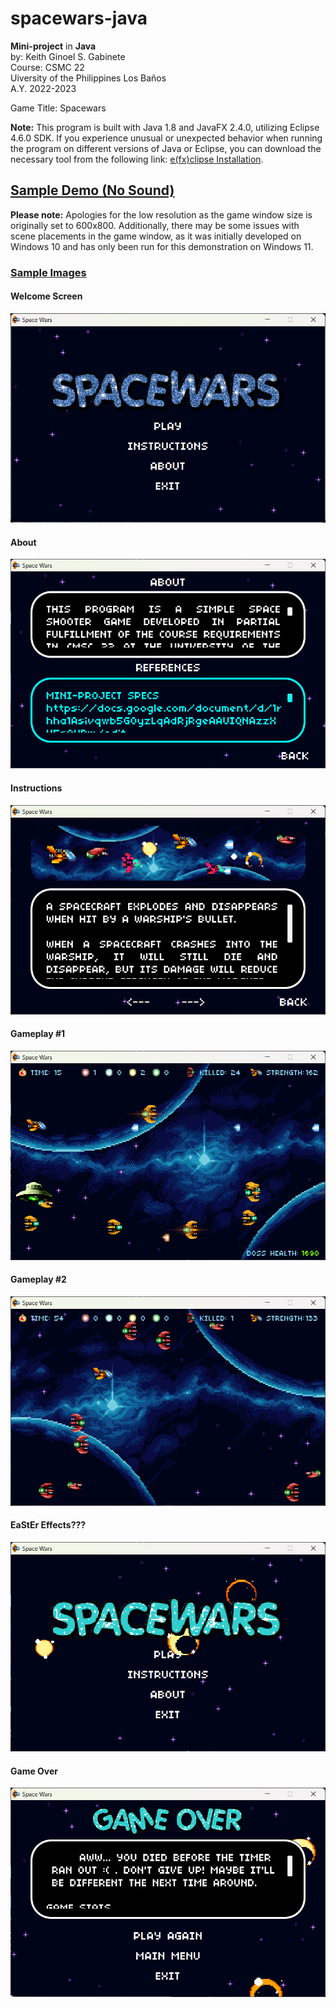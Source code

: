 # spacewars-java
**Mini-project** in **Java** <br />
by: Keith Ginoel S. Gabinete  <br />
Course: CSMC 22  <br />
Uiversity of the Philippines Los Baños <br />
A.Y. 2022-2023

Game Title: Spacewars <br />

**Note:** This program is built with Java 1.8 and JavaFX 2.4.0, utilizing Eclipse 4.6.0 SDK.
If you experience unusual or unexpected behavior when running the program on different versions of Java or Eclipse, you can download the necessary tool from the following link: [e(fx)clipse Installation](https://efxclipse.bestsolution.at/install.html#all-in-one).


## <u>[Sample Demo (No Sound)](https://youtu.be/FVJK8ExIcGE)</u>  
**Please note:** Apologies for the low resolution as the game window size is originally set to 600x800. Additionally, there may be some issues with scene placements in the game window, as it was initially developed on Windows 10 and has only been run for this demonstration on Windows 11.


### <u>Sample Images</u>  
#### Welcome Screen
![Welcome Screen](/sample-images/main_window.png)  

#### About
![About](/sample-images/about_window.png)  

#### Instructions  
![Instructions](/sample-images/instructions_window.png)  

#### Gameplay #1  
![Gameplay #1](/sample-images/gameplay_one.png)  

#### Gameplay #2  
![Gameplay #2](/sample-images/gameplay_two.png)  

#### EaStEr Effects???  
![EaStEr -_-](/sample-images/easter_effects.png)  

#### Game Over  
![Game Over](/sample-images/gameover.png)
